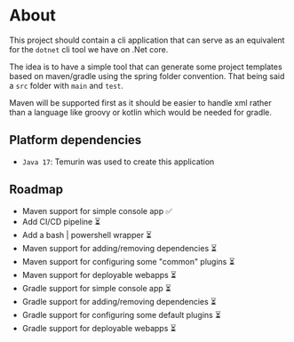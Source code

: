 # About
This project should contain a cli application that can serve as an equivalent for the `dotnet` cli tool
we have on .Net core.

The idea is to have a simple tool that can generate some project templates based on maven/gradle using
the spring folder convention. That being said a `src` folder with `main` and `test`.

Maven will be supported first as it should be easier to handle xml rather than a language like groovy or 
kotlin which would be needed for gradle.

## Platform dependencies
- `Java 17`: Temurin was used to create this application

## Roadmap
- Maven support for simple console app ✅
- Add CI/CD pipeline ⏳
- Add a bash | powershell wrapper ⏳
- Maven support for adding/removing dependencies ⏳
- Maven support for configuring some "common" plugins ⏳
- Maven support for deployable webapps ⏳
- Gradle support for simple console app ⏳ 
- Gradle support for adding/removing dependencies ⏳
- Gradle support for configuring some default plugins ⏳
- Gradle support for deployable webapps ⏳
